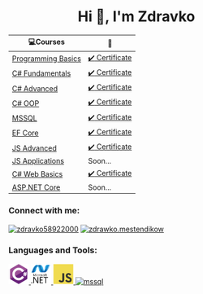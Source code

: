 <h1 align="center">Hi 👋, I'm Zdravko</h1>

<table>
<thead>
<tr>
<th><g-emoji class="g-emoji" alias="computer" fallback-src="https://github.githubassets.com/images/icons/emoji/unicode/1f4bb.png">💻</g-emoji><strong>Courses</strong></th>
<th><g-emoji class="g-emoji" alias="scroll" fallback-src="https://github.githubassets.com/images/icons/emoji/unicode/1f4dc.png">📜</g-emoji></th>
</tr>
</thead>
<tbody>
<tr>
<td><a href="https://softuni.bg/trainings/3199/programming-basics-with-csharp-january-2021" rel="nofollow"> Programming Basics </a></td>
<td><a href="https://softuni.bg/certificates/details/100079/2c1a9902" rel="nofollow"> <g-emoji class="g-emoji" alias="heavy_check_mark" fallback-src="https://github.githubassets.com/images/icons/emoji/unicode/2714.png">✔️</g-emoji> Certificate</a></td>
</tr>
<tr>
<td><a href="https://softuni.bg/trainings/3365/csharp-fundamentals-may-2021" rel="nofollow"> C# Fundamentals </a></td>
<td><a href="https://softuni.bg/certificates/details/111550/cc92b37c" rel="nofollow"> <g-emoji class="g-emoji" alias="heavy_check_mark" fallback-src="https://github.githubassets.com/images/icons/emoji/unicode/2714.png">✔️</g-emoji> Certificate</a></td>
</tr>
<tr>
<td><a href="https://softuni.bg/trainings/3483/csharp-advanced-september-2021" rel="nofollow"> C# Advanced </a></td>
<td><a href="https://softuni.bg/certificates/details/114336/3c89b9ff" rel="nofollow"> <g-emoji class="g-emoji" alias="heavy_check_mark" fallback-src="https://github.githubassets.com/images/icons/emoji/unicode/2714.png">✔️</g-emoji> Certificate</a></td>
</tr>
<tr>
<td><a href="https://softuni.bg/trainings/3484/csharp-oop-october-2021" rel="nofollow"> C# OOP </a></td>
<td><a href="https://softuni.bg/certificates/details/120472/12c2b0b8" rel="nofollow"> <g-emoji class="g-emoji" alias="heavy_check_mark" fallback-src="https://github.githubassets.com/images/icons/emoji/unicode/2714.png">✔️</g-emoji> Certificate</a></td>
</tr>
<tr>
<td><a href="https://softuni.bg/trainings/3531/ms-sql-september-2021" rel="nofollow"> MSSQL </a></td>
<td><a href="https://softuni.bg/certificates/details/113885/149db9d0" rel="nofollow"> <g-emoji class="g-emoji" alias="heavy_check_mark" fallback-src="https://github.githubassets.com/images/icons/emoji/unicode/2714.png">✔️</g-emoji> Certificate</a></td>
</tr>
<tr>
<td><a href="https://softuni.bg/trainings/3492/entity-framework-core-october-2021" rel="nofollow"> EF Core </a></td>
<td><a href="https://softuni.bg/certificates/details/119146/18e9771d" rel="nofollow">  <g-emoji class="g-emoji" alias="heavy_check_mark" fallback-src="https://github.githubassets.com/images/icons/emoji/unicode/2714.png">✔️</g-emoji> Certificate</a></td>
</tr>
<tr>
<td><a href="https://softuni.bg/trainings/3588/js-advanced-january-2022" rel="nofollow"> JS Advanced </a></td>
<td><a href="https://softuni.bg/certificates/details/126446/eb7a70e2" rel="nofollow"> <g-emoji class="g-emoji" alias="heavy_check_mark" fallback-src="https://github.githubassets.com/images/icons/emoji/unicode/2714.png">✔️</g-emoji> Certificate</a></td>
</tr>
 <tr>
<td><a href="https://softuni.bg/trainings/3588/js-advanced-january-2022" rel="nofollow"> JS Applications </a></td>
<td>Soon...</td>
</tr>
<tr>
<td><a href="https://softuni.bg/trainings/3593/csharp-web-basics-basics-january-2022" rel="nofollow"> C# Web Basics </a></td>
<td><a href="https://softuni.bg/certificates/details/126298/02c014bb" rel="nofollow">  <g-emoji class="g-emoji" alias="heavy_check_mark" fallback-src="https://github.githubassets.com/images/icons/emoji/unicode/2714.png">✔️</g-emoji> Certificate</a></td>
</tr>
 <tr>
<td><a href="https://softuni.bg/trainings/3601/asp-dot-net-core-february-2022" rel="nofollow"> ASP.NET Core </a></td>
<td>Soon...</td>
</tr>
</tbody>
</table>

<h3 align="left">Connect with me:</h3>
<p align="left">
<a href="https://twitter.com/zdravko58922000" target="blank"><img align="center" src="https://raw.githubusercontent.com/rahuldkjain/github-profile-readme-generator/master/src/images/icons/Social/twitter.svg" alt="zdravko58922000" height="30" width="40" /></a>
<a href="https://fb.com/zdrawko.mestendikow" target="blank"><img align="center" src="https://raw.githubusercontent.com/rahuldkjain/github-profile-readme-generator/master/src/images/icons/Social/facebook.svg" alt="zdrawko.mestendikow" height="30" width="40" /></a>
</p>

<h3 align="left">Languages and Tools:</h3>
<p align="left"> <a href="https://www.w3schools.com/cs/" target="_blank" rel="noreferrer"> <img src="https://raw.githubusercontent.com/devicons/devicon/master/icons/csharp/csharp-original.svg" alt="csharp" width="40" height="40"/> </a> <a href="https://dotnet.microsoft.com/" target="_blank" rel="noreferrer"> <img src="https://raw.githubusercontent.com/devicons/devicon/master/icons/dot-net/dot-net-original-wordmark.svg" alt="dotnet" width="40" height="40"/> </a> <a href="https://developer.mozilla.org/en-US/docs/Web/JavaScript" target="_blank" rel="noreferrer"> <img src="https://raw.githubusercontent.com/devicons/devicon/master/icons/javascript/javascript-original.svg" alt="javascript" width="40" height="40"/> </a> <a href="https://www.microsoft.com/en-us/sql-server" target="_blank" rel="noreferrer"> <img src="https://www.svgrepo.com/show/303229/microsoft-sql-server-logo.svg" alt="mssql" width="40" height="40"/> </a> </p>
